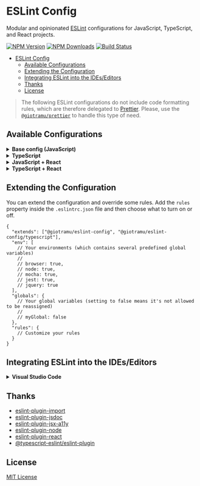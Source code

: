 # ESLint Config

Modular and opinionated [ESLint](https://eslint.org) configurations for JavaScript, TypeScript, and React projects.

[![NPM Version][version_badge]][npm_url]
[![NPM Downloads][downloads_badge]][npm_url]
[![Build Status][ci_badge]][ci_url]

- [ESLint Config](#eslint-config)
  - [Available Configurations](#available-configurations)
  - [Extending the Configuration](#extending-the-configuration)
  - [Integrating ESLint into the IDEs/Editors](#integrating-eslint-into-the-ideseditors)
  - [Thanks](#thanks)
  - [License](#license)

> The following ESLint configurations do not include code formatting rules, which are therefore delegated to [Prettier](https://prettier.io/). Please, use the [`@giotramu/prettier`](https://github.com/giotramu/prettier-config) to handle this type of need.

## Available Configurations

<details>

<summary><strong>Base config (JavaScript)</strong></summary>

1. Install the dependencies:

   ```sh
   # NPM
   npm add --save-dev @giotramu/eslint-config eslint

   # PNPM
   pnpm add --save-dev @giotramu/eslint-config eslint

   # Yarn
   yarn add --dev @giotramu/eslint-config eslint
   ```

2. Create a `.eslintrc.json` file in the root of your project, and extend the following configuration from it:

   ```json
   {
     "extends": "@giotramu/eslint-config"
   }
   ```

3. Use the ESLint CLI to check supported files. Drop this line into your `package.json` under the `scripts` property:

   ```diff
   {
     "scripts": [
   +   "check:src": "eslint . --ignore-path .gitignore"
     ]
   }
   ```

4. Lint your code with ESLint:

   ```sh
   # NPM
   npm run check:src

   # PNPM
   pnpm run check:src

   # Yarn
   yarn check:src
   ```

   </details>

<details>

<summary><strong>TypeScript</strong></summary>

1. Install the dependencies:

   ```sh
   # NPM
   npm add --save-dev @giotramu/eslint-config eslint typescript

   # PNPM
   pnpm add --save-dev @giotramu/eslint-config eslint typescript

   # Yarn
   yarn add --dev @giotramu/eslint-config eslint typescript
   ```

2. Create a `.eslintrc.json` file in the root of your project, and extend the following configuration from it:

   ```json
   {
     "extends": [
       "@giotramu/eslint-config",
       "@giotramu/eslint-config/typescript"
     ]
   }
   ```

3. Use the ESLint CLI to check supported files. Drop this line into your `package.json` under the `scripts` property:

   ```diff
   {
     "scripts": [
   +   "check:src": "eslint . --ext .js,.ts --ignore-path .gitignore"
     ]
   }
   ```

4. Lint your code with ESLint:

   ```sh
   # NPM
   npm run check:src

   # PNPM
   pnpm run check:src

   # Yarn
   yarn check:src
   ```

</details>

<details>

<summary><strong>JavaScript + React</strong></summary>

1. Install the dependencies:

   ```sh
   # NPM
   npm add --save-dev @giotramu/eslint-config eslint react react-dom

   # PNPM
   pnpm add --save-dev @giotramu/eslint-config eslint react react-dom

   # Yarn
   yarn add --dev @giotramu/eslint-config eslint react react-dom
   ```

2. Create a `.eslintrc.json` file in the root of your project, and extend the following configuration from it:

   ```json
   {
     "extends": ["@giotramu/eslint-config", "@giotramu/eslint-config/react"]
   }
   ```

3. Use the ESLint CLI to check supported files. Drop this line into your `package.json` under the `scripts` property:

   ```diff
   {
     "scripts": [
   +   "check:src": "eslint . --ext .js,.jsx --ignore-path .gitignore"
     ]
   }
   ```

4. Lint your code with ESLint:

   ```sh
   # NPM
   npm run check:src

   # PNPM
   pnpm run check:src

   # Yarn
   yarn check:src
   ```

</details>

<details>

<summary><strong>TypeScript + React</strong></summary>

1. Install the dependencies:

   ```sh
   # NPM
   npm add --save-dev @giotramu/eslint-config eslint typescript react react-dom

   # PNPM
   pnpm add --save-dev @giotramu/eslint-config eslint typescript react react-dom

   # Yarn
   yarn add --dev @giotramu/eslint-config eslint typescript react react-dom
   ```

2. Create a `.eslintrc.json` file in the root of your project, and extend the following configuration from it:

   ```json
   {
     "extends": [
       "@giotramu/eslint-config",
       "@giotramu/eslint-config/typescript"
       "@giotramu/eslint-config/react"
     ]
   }
   ```

3. Use the ESLint CLI to check supported files. Drop this line into your `package.json` under the `scripts` property:

   ```diff
   {
     "scripts": [
   +   "check:src": "eslint . --ext .js,.jsx,.ts,.tsx --ignore-path .gitignore"
     ]
   }
   ```

4. Lint your code with ESLint:

   ```sh
   # NPM
   npm run check:src

   # PNPM
   pnpm run check:src

   # Yarn
   yarn check:src
   ```

</details>

## Extending the Configuration

You can extend the configuration and override some rules. Add the `rules` property inside the `.eslintrc.json` file and then choose what to turn on or off.

```jsonc
{
  "extends": ["@giotramu/eslint-config", "@giotramu/eslint-config/typescript"],
  "env": [
    // Your environments (which contains several predefined global variables)
    //
    // browser: true,
    // node: true,
    // mocha: true,
    // jest: true,
    // jquery: true
  ],
  "globals": {
    // Your global variables (setting to false means it's not allowed to be reassigned)
    //
    // myGlobal: false
  },
  "rules": {
    // Customize your rules
  }
}
```

## Integrating ESLint into the IDEs/Editors

<details>
<summary><strong>Visual Studio Code</strong></summary>

1. Install the [ESLint Plugin](https://marketplace.visualstudio.com/items?itemName=dbaeumer.vscode-eslint).

2. Add the following code to your `.vscode/settings.json`:
   ```jsonc
   "editor.codeActionsOnSave": {
     "source.fixAll.eslint": true
   },
   "eslint.validate": ["javascript"] // Add the types of files you want to validate (e.g. "typescript", "javascriptreact", "typescriptreact"])
   ```
   </details>

## Thanks

- [eslint-plugin-import](https://github.com/import-js/eslint-plugin-import)
- [eslint-plugin-jsdoc](https://github.com/gajus/eslint-plugin-jsdoc)
- [eslint-plugin-jsx-a11y](https://github.com/jsx-eslint/eslint-plugin-jsx-a11y)
- [eslint-plugin-node](https://github.com/mysticatea/eslint-plugin-node)
- [eslint-plugin-react](https://github.com/jsx-eslint/eslint-plugin-react)
- [@typescript-eslint/eslint-plugin](https://github.com/typescript-eslint/typescript-eslint)

## License

[MIT License](./LICENSE)

<!-- Badges -->

[ci_badge]: https://img.shields.io/github/actions/workflow/status/giotramu/eslint-config/tests.yml?style=flat-square&colorA=313133&colorB=4169E1
[downloads_badge]: https://img.shields.io/npm/dm/@giotramu/eslint-config?style=flat-square&colorA=313133&colorB=4169E1
[version_badge]: https://img.shields.io/npm/v/@giotramu/eslint-config?style=flat-square&colorA=313133&colorB=4169E1

<!-- Links -->

[ci_url]: https://github.com/giotramu/eslint-config/actions/workflows/tests.yml
[npm_url]: https://www.npmjs.com/package/@giotramu/eslint-config
